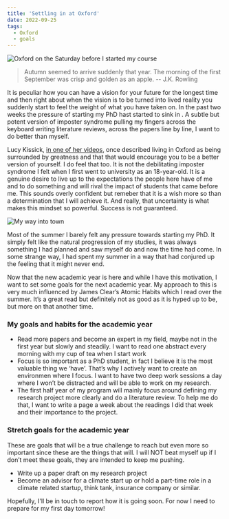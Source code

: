 ```yaml
---
title: 'Settling in at Oxford'
date: 2022-09-25
tags:
  - Oxford
  - goals
---
```


![Oxford on the Saturday before I started my course](./2022_09_25/IMG_6375_Large.jpeg)

> Autumn seemed to arrive suddenly that year. The morning of the first September was crisp and golden as an apple.
-- J.K. Rowling

It is peculiar how you can have a vision for your future for the longest time and then right about when the vision is to be turned into lived reality you suddenly start to feel the weight of what you have taken on. In the past two weeks the pressure of starting my PhD hast started to sink in . A subtle but potent version of imposter syndrome pulling my fingers across the keyboard writing literature reviews, across the papers line by line, I want to do better than myself. 

Lucy Kissick, [in one of her videos](https://www.youtube.com/watch?v=bJPUetIa6HE), once described living in Oxford as being surrounded by greatness and that that would encourage you to be a better version of yourself. I do feel that too. It is not the debilitating imposter syndrome I felt when I first went to university as an 18-year-old. It is a genuine desire to live up to the expectations the people here have of me and to do something and will rival the impact of students that came before me. This sounds overly confident but remeber that it is a wish more so than a determination that I will achieve it. And really, that uncertainty is what makes this mindset so powerful. Success is not guaranteed. 

![My way into town](./2022_09_25/IMG_6372_Large.jpeg)

Most of the summer I barely felt any pressure towards starting my PhD. It simply felt like the natural progression of my studies, it was always something I had planned and saw myself do and now the time had come. In some strange way, I had spent my summer in a way that had conjured up the feeling that it might never end. 

Now that the new academic year is here and while I have this motivation, I want to set some goals for the next academic year. My approach to this is very much influenced by James Clear’s Atomic Habits which I read over the summer. It’s a great read but definitely not as good as it is hyped up to be, but more on that another time. 

### My goals and habits for the academic year

- Read more papers and become an expert in my field, maybe not in the first year but slowly and steadily. I want to read one abstract every morning with my cup of tea when I start work
- Focus is so important as a PhD student, in fact I believe it is the most valuable thing we ‘have’. That’s why I actively want to create an environmen where I focus. I want to have two deep work sessions a day where I won’t be distracted and will be able to work on my research.
- The first half year of my program will mainly focus around defining my research project more clearly and do a literature review. To help me do that, I want to write a page a week about the readings I did that week and their importance to the project.

### Stretch goals for the academic year

These are goals that will be a true challenge to reach but even more so important since these are the things that will. I will NOT beat myself up if I don’t meet these goals, they are intended to keep me pushing.

- Write up a paper draft on my research project
- Become an advisor for a climate start up or hold a part-time role in a climate related startup, think tank, insurance company or similar.

Hopefully, I'll be in touch to report how it is going soon. For now I need to prepare for my first day tomorrow!
